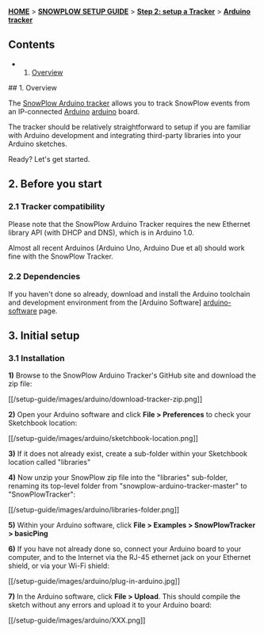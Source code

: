 [**HOME**](Home) > [**SNOWPLOW SETUP GUIDE**](Setting-up-SnowPlow) > [**Step 2: setup a Tracker**](Setting-up-a-Tracker) > [**Arduino tracker**](Arduino-tracker-setup)

## Contents

- 1. [Overview](#overview)  

<a name="overview" />
## 1. Overview

The [SnowPlow Arduino tracker](https://github.com/snowplow/snowplow-arduino-tracker) allows you to track SnowPlow events from an IP-connected [Arduino] [arduino] board.

The tracker should be relatively straightforward to setup if you are familiar with Arduino development and integrating third-party libraries into your Arduino sketches.

Ready? Let's get started.

## 2. Before you start

### 2.1 Tracker compatibility

Please note that the SnowPlow Arduino Tracker requires the new Ethernet library API (with DHCP and DNS), which is in Arduino 1.0.

Almost all recent Arduinos (Arduino Uno, Arduino Due et al) should work fine with the SnowPlow Tracker.

### 2.2 Dependencies

If you haven't done so already, download and install the Arduino toolchain and development environment from the [Arduino Software] [arduino-software] page.

## 3. Initial setup

### 3.1 Installation

**1)** Browse to the SnowPlow Arduino Tracker's GitHub site and download the zip file:

[[/setup-guide/images/arduino/download-tracker-zip.png]]

**2)** Open your Arduino software and click **File > Preferences** to check your Sketchbook location:

[[/setup-guide/images/arduino/sketchbook-location.png]]

**3)** If it does not already exist, create a sub-folder within your Sketchbook location called "libraries"

**4)** Now unzip your SnowPlow zip file into the "libraries" sub-folder, renaming its top-level folder from "snowplow-arduino-tracker-master" to "SnowPlowTracker":

[[/setup-guide/images/arduino/libraries-folder.png]]

**5)** Within your Arduino software, click **File > Examples > SnowPlowTracker > basicPing**

**6)** If you have not already done so, connect your Arduino board to your computer, and to the Internet via the RJ-45 ethernet jack on your Ethernet shield, or via your Wi-Fi shield:

[[/setup-guide/images/arduino/plug-in-arduino.jpg]]

**7)** In the Arduino software, click **File > Upload**. This should compile the sketch without any errors and upload it to your Arduino board:

[[/setup-guide/images/arduino/XXX.png]]


[arduino]: http://arduino.cc/
[arduino-software]: http://www.arduino.cc/en/Main/software